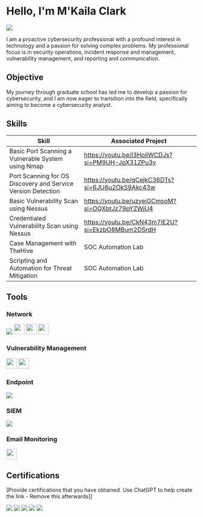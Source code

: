 # Hello, I'm M'Kaila Clark
<a href="https://www.linkedin.com/in/m-kaila-clark-ms-rhia-sscp-3b1229132"><img src="https://img.shields.io/badge/-LinkedIn-0072b1?&style=for-the-badge&logo+linkedin&logoColor+white" /></a>

I am a proactive cybersecurity professional with a profound interest in technology and a passion for solving complex problems. My professional focus is in security operations, incident response and management, vulnerability management, and reporting and communication. 

## Objective

My journey through graduate school has led me to develop a passion for cybersecurity, and I am now eager to transition into the field, specifically aiming to become a cybersecurity analyst. 

## Skills

| Skill                                         | Associated Project         |
|-----------------------------------------------|----------------------------|
| Basic Port Scanning a Vulnerable System using Nmap | <a href="https://youtube.com">https://youtu.be/l3HojlWCDJs?si=PM9UH-JpX31ZPu3v </a>|
| Port Scanning for OS Discovery and Service Version Detection | <a href="https://youtube.com">https://youtu.be/qCejkC36DTs?si=6JU6u2OkS9Akc43w </a>|
| Basic Vulnerability Scan using Nessus         | <a href="https://youtube.com">https://youtu.be/uzyeiGCmsoM?si=OQXbtJz79pYZWjU4 </a>|
|Credentialed Vulnerability Scan using Nessus   | <a href="https://youtube.com">https://youtu.be/CkN43m7IE2U?si=EkzbO8MBum2DSrdH </a>|
| Case Management with TheHive                  | SOC Automation Lab|
| Scripting and Automation for Threat Mitigation | SOC Automation Lab|

## Tools

### Network
<div>
    <img src="https://img.shields.io/badge/-Wireshark-1679A7?&style=for-the-badge&logo=Wireshark&logoColor=white" />
    <img src="https://img.shields.io/badge/Nmap-blue" height="28" font-size="100" font-family:" Verdana, Geneva, "DejaVu Sans", sans-serif" />
    <img src="https://img.shields.io/badge/Metasploit-%20teal?logo=Metasploit&logoColor=white" height="28" />
    <img src="https://img.shields.io/badge/Metasploitable-orange?logo=Rapid7&logoColor=white" height="28" />   
</div>

### Vulnerability Management
<div> 
<img src="https://img.shields.io/badge/Nessus-gray" height="28" /> 
<img src="https://img.shields.io/badge/OpenVAS-green?color=green" height="28" />
</div>

### Endpoint
<div>
    <img src="https://img.shields.io/badge/-Microsoft_Defender_for_Endpoint-00A4EF?&style=for-the-badge&logo=Microsoft&logoColor=white" />
<div>

### SIEM
<div>
    <img src="https://img.shields.io/badge/-Splunk-000000?&style=for-the-badge&logo=Splunk&logoColor=white" />
</div>  

### Email Monitoring
<div> 
<img src="https://img.shields.io/badge/WhatsMyIP-%20darkgreen" height="28" />
 </div>

## Certifications
[Provide certifications that you have obtained. Use ChatGPT to help create the link - Remove this afterwards]]
<div>
<img src="https://img.shields.io/badge/-Security%2B-FF0000?&style=for-the-badge&logo=CompTIA&logoColor=white" />
<img src="https://img.shields.io/badge/-Network%2B-007ACC?&style=for-the-badge&logo=CompTIA&logoColor=white" />
<img src="https://img.shields.io/badge/-A%2B-4D4D4D?&style=for-the-badge&logo=CompTIA&logoColor=white" />
<img src="https://img.shields.io/badge/-CDSA-006400?&style=for-the-badge&logoColor=white" />
<img src="https://img.shields.io/badge/-CCD-000080?&style=for-the-badge&logoColor=white" />
</div>
